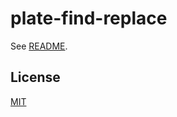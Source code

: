 # plate-find-replace

See [README](https://github.com/udecode/plate).

## License

[MIT](../../LICENSE)
